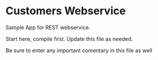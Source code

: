 Customers Webservice
=================
Sample App for REST webservice.

Start here, compile first.  Update this file as needed.

Be sure to enter any important comentary in this file as well

